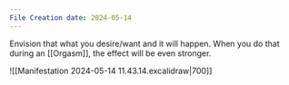 ```yaml
---
File Creation date: 2024-05-14
---
```

Envision that what you desire/want and it will happen. When you do that during an [[Orgasm]], the effect will be even stronger.

![[Manifestation 2024-05-14 11.43.14.excalidraw|700]]

